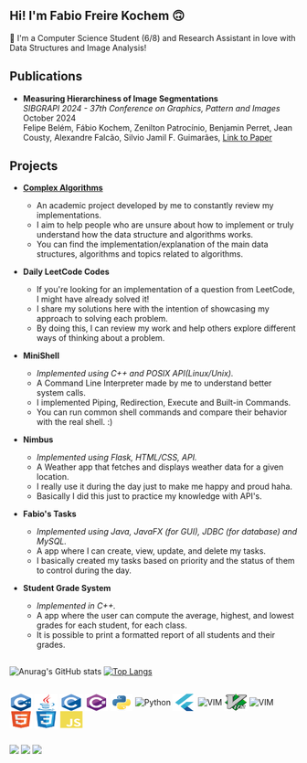 ## Hi! I'm Fabio Freire Kochem 🙃

🤍 I'm a Computer Science Student (6/8) and Research Assistant in love with Data Structures and Image Analysis!

## Publications

- **Measuring Hierarchiness of Image Segmentations**  
  *SIBGRAPI 2024 - 37th Conference on Graphics, Pattern and Images*  
  October 2024  
  Felipe Belém, Fábio Kochem, Zenilton Patrocínio, Benjamin Perret, Jean Cousty, Alexandre Falcão, Silvio Jamil F. Guimarães, [Link to Paper](https://ieeexplore.ieee.org/document/10716344)

## Projects

- [**Complex Algorithms**](fabiofkochem/ComplexAlgorithms)
  - An academic project developed by me to constantly review my implementations.
  - I aim to help people who are unsure about how to implement or truly understand how the data structure and algorithms works.
  - You can find the implementation/explanation of the main data structures, algorithms and topics related to algorithms.
 
- **Daily LeetCode Codes**
  - If you're looking for an implementation of a question from LeetCode, I might have already solved it!
  - I share my solutions here with the intention of showcasing my approach to solving each problem.
  - By doing this, I can review my work and help others explore different ways of thinking about a problem.

- **MiniShell**
  - *Implemented using C++ and POSIX API(Linux/Unix).*
  - A Command Line Interpreter made by me to understand better system calls.
  - I implemented Piping, Redirection, Execute and Built-in Commands.
  - You can run common shell commands and compare their behavior with the real shell. :)

- **Nimbus**
  - *Implemented using Flask, HTML/CSS, API.*
  - A Weather app that fetches and displays weather data for a given location. 
  - I really use it during the day just to make me happy and proud haha.
  - Basically I did this just to practice my knowledge with API's.
 
- **Fabio's Tasks**
  - *Implemented using Java, JavaFX (for GUI), JDBC (for database) and MySQL.*
  - A app where I can create, view, update, and delete my tasks.
  - I basically created my tasks based on priority and the status of them to control during the day.
 
- **Student Grade System** 
  - *Implemented in C++.*
  - A app where the user can compute the average, highest, and lowest grades for each student, for each class.
  - It is possible to print a formatted report of all students and their grades.
  
##

![Anurag's GitHub stats](https://github-readme-stats.vercel.app/api?username=fabiokochem&theme=great-gatsby&show_icons=true)
[![Top Langs](https://github-readme-stats.vercel.app/api/top-langs/?username=fabiokochem&layout=donut&theme=great-gatsby)](https://github.com/fabiokochem/github-readme-stats)

<div style="display: inline_block"><br>

  <img align="center" alt="Cpp" height="30" width="40" src="https://raw.githubusercontent.com/devicons/devicon/master/icons/cplusplus/cplusplus-original.svg">
  <img align="center" alt="Java" height="30" width="40" src="https://raw.githubusercontent.com/devicons/devicon/master/icons/java/java-original.svg">
  <img align="center" alt="C" height="30" width="40" src="https://raw.githubusercontent.com/devicons/devicon/master/icons/c/c-original.svg">
  <img align="center" alt="Cpp" height="30" width="40" src="https://raw.githubusercontent.com/devicons/devicon/master/icons/csharp/csharp-original.svg">
  <img align="center" alt="Python" height="30" width="40" src="https://raw.githubusercontent.com/devicons/devicon/master/icons/python/python-original.svg">
  <img align="center" alt="Python" height="30" width="40" src="https://cdn.jsdelivr.net/gh/devicons/devicon@latest/icons/matlab/matlab-original.svg">          
  <img align="center" alt="Jupyter" height="30" width="40" src="https://raw.githubusercontent.com/devicons/devicon/master/icons/flutter/flutter-original.svg">
  <img align="center" alt="VIM" height="30" width="40" src="https://cdn.jsdelivr.net/gh/devicons/devicon@latest/icons/firebase/firebase-original.svg">
  <img align="center" alt="VIM" height="30" width="40" src="https://raw.githubusercontent.com/devicons/devicon/master/icons/vim/vim-original.svg">
  <img align="center" alt="VIM" height="30" width="40" src="https://cdn.jsdelivr.net/gh/devicons/devicon@latest/icons/mysql/mysql-original.svg">
  <img align="center" alt="HTML" height="30" width="40" src="https://raw.githubusercontent.com/devicons/devicon/master/icons/html5/html5-original.svg">
  <img align="center" alt="CSS" height="30" width="40" src="https://raw.githubusercontent.com/devicons/devicon/master/icons/css3/css3-original.svg">
  <img align="center" alt="Js" height="30" width="40" src="https://raw.githubusercontent.com/devicons/devicon/master/icons/javascript/javascript-plain.svg">
</div>

##

<div> 
  <a href="https://www.linkedin.com/in/fabiofreirekochem" target="_blank"><img src="https://img.shields.io/badge/-LinkedIn-%230077B5?style=for-the-badge&logo=linkedin&logoColor=white" target="blank"></a> 
  <a href = "mailto:fabiofkochem@gmail.com"><img src="https://img.shields.io/badge/-Gmail-%23333?style=for-the-badge&logo=gmail&logoColor=white" target="blank"></a>
  <a href="https://instagram.com/fabiofkochem" target="_blank"><img src="https://img.shields.io/badge/-Instagram-%23E4405F?style=for-the-badge&logo=instagram&logoColor=white" target="blank"></a>
</div>

